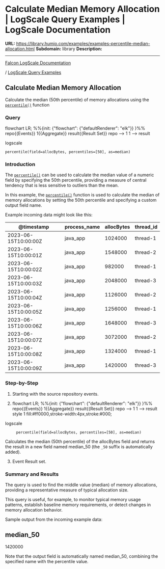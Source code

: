 # Calculate Median Memory Allocation | LogScale Query Examples | LogScale Documentation

**URL:** https://library.humio.com/examples/examples-percentile-median-allocation.html
**Subdomain:** library
**Description:** 

---

[Falcon LogScale Documentation](https://library.humio.com)

/ [LogScale Query Examples](examples.html)

## Calculate Median Memory Allocation

Calculate the median (50th percentile) of memory allocations using the [`percentile()`](https://library.humio.com/data-analysis/functions-percentile.html) function 

### Query

flowchart LR; %%{init: {"flowchart": {"defaultRenderer": "elk"}} }%% repo{{Events}} 1{{Aggregate}} result{{Result Set}} repo --> 1 1 --> result

logscale
    
    
    percentile(field=allocBytes, percentiles=[50], as=median)

### Introduction

The [`percentile()`](https://library.humio.com/data-analysis/functions-percentile.html) can be used to calculate the median value of a numeric field by specifying the 50th percentile, providing a measure of central tendency that is less sensitive to outliers than the mean. 

In this example, the [`percentile()`](https://library.humio.com/data-analysis/functions-percentile.html) function is used to calculate the median of memory allocations by setting the 50th percentile and specifying a custom output field name. 

Example incoming data might look like this: 

@timestamp| process_name| allocBytes| thread_id  
---|---|---|---  
2023-06-15T10:00:00Z| java_app| 1024000| thread-1  
2023-06-15T10:00:01Z| java_app| 1548000| thread-2  
2023-06-15T10:00:02Z| java_app| 982000| thread-1  
2023-06-15T10:00:03Z| java_app| 2048000| thread-3  
2023-06-15T10:00:04Z| java_app| 1126000| thread-2  
2023-06-15T10:00:05Z| java_app| 1256000| thread-1  
2023-06-15T10:00:06Z| java_app| 1648000| thread-3  
2023-06-15T10:00:07Z| java_app| 3072000| thread-2  
2023-06-15T10:00:08Z| java_app| 1324000| thread-1  
2023-06-15T10:00:09Z| java_app| 1420000| thread-3  
  
### Step-by-Step

  1. Starting with the source repository events.

  2. flowchart LR; %%{init: {"flowchart": {"defaultRenderer": "elk"}} }%% repo{{Events}} 1{{Aggregate}} result{{Result Set}} repo --> 1 1 --> result style 1 fill:#ff0000,stroke-width:4px,stroke:#000;

logscale
         
         percentile(field=allocBytes, percentiles=[50], as=median)

Calculates the median (50th percentile) of the allocBytes field and returns the result in a new field named median_50 (the `_50` suffix is automatically added). 

  3. Event Result set.




### Summary and Results

The query is used to find the middle value (median) of memory allocations, providing a representative measure of typical allocation size. 

This query is useful, for example, to monitor typical memory usage patterns, establish baseline memory requirements, or detect changes in memory allocation behavior. 

Sample output from the incoming example data: 

median_50  
---  
1420000  
  
Note that the output field is automatically named median_50, combining the specified name with the percentile value.
